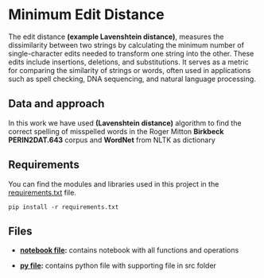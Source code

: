 # Minimum Edit Distance
The edit distance **(example Lavenshtein distance)**, measures the dissimilarity between two strings by calculating the minimum number of single-character edits needed to transform one string into the other. These edits include insertions, deletions, and substitutions. It serves as a metric for comparing the similarity of strings or words, often used in applications such as spell checking, DNA sequencing, and natural language processing.

## Data and approach
In this work we have used **(Lavenshtein distance)** algorithm to find the correct spelling of misspelled words in the  Roger Mitton **Birkbeck PERIN2DAT.643** corpus and **WordNet** from NLTK as dictionary

## Requirements
You can find the modules and libraries used in this project in the [requirements.txt](https://github.com/BatMrE/Natural-language-processing/blob/main/MED_misspelled/requirements.txt) file.
```
pip install -r requirements.txt
```

## Files
* **[notebook file](https://github.com/BatMrE/Natural-language-processing/blob/main/MED_misspelled/edit_distance.ipynb):** contains notebook with all functions and operations

* **[py file](https://github.com/BatMrE/Natural-language-processing/blob/main/MED_misspelled/main.py):** contains python file with supporting file in src folder
